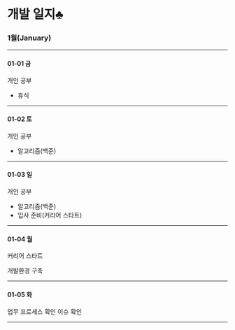 

# 개발 일지♣

### 1월(January)
______
#### 01-01 금

개인 공부
 - 휴식
 
______
#### 01-02 토

개인 공부
 - 알고리즘(백준)
 
______
#### 01-03 일

개인 공부
 - 알고리즘(백준)
 - 입사 준비(커리어 스타트)
 
______
#### 01-04 월

커리어 스타트

개발환경 구축

______
#### 01-05 화

업무 프로세스 확인
이슈 확인

______


 
